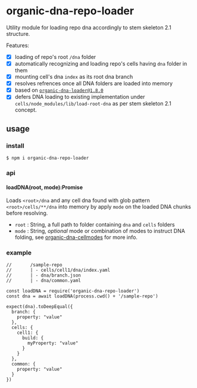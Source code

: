 # organic-dna-repo-loader

Utility module for loading repo dna accordingly to stem skeleton 2.1 structure.

Features:


- [x] loading of repo's root `/dna` folder
- [x] automatically recognizing and loading repo's cells having `dna` folder in them
- [x] mounting cell's dna `index` as its root dna branch
- [x] resolves refrences once all DNA folders are loaded into memory
- [x] based on [`organic-dna-loader@1.8.0`](https://github.com/node-organic/organic-dna-loader)
- [x] defers DNA loading to existing implementation under `cells/node_modules/lib/load-root-dna` as per stem skeleton 2.1 concept.

## usage

### install

```
$ npm i organic-dna-repo-loader
```

### api

#### loadDNA(root, mode):Promise<DNA>

Loads `<root>/dna` and any cell dna found with glob pattern `<root>/cells/**/dna` into memory by apply `mode` on the loaded DNA chunks before resolving.

* `root` : String, a full path to folder containing `dna` and `cells` folders
* `mode` : String, *optional* mode or combination of modes to instruct DNA folding, see [organic-dna-cellmodes](https://github.com/node-organic/organic-dna-cellmodes) for more info.

### example

```
//       /sample-repo
//       | - cells/cell1/dna/index.yaml
//       | - dna/branch.json
//       | - dna/common.yaml

const loadDNA = require('organic-dna-repo-loader')
const dna = await loadDNA(process.cwd() + '/sample-repo')

expect(dna).toDeepEqual({
  branch: {
    property: "value"
  },
  cells: {
    cell1: {
      build: {
        myProperty: "value"
      }
    }
  },
  common: {
    property: "value"
  }
})
```
